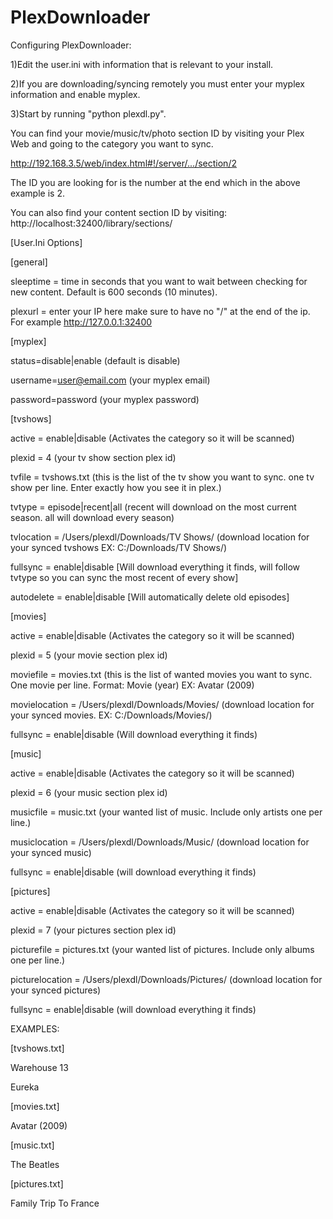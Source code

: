 PlexDownloader
==============
Configuring PlexDownloader:

1)Edit the user.ini with information that is relevant to your install.

2)If you are downloading/syncing remotely you must enter your myplex information and enable myplex.

3)Start by running "python plexdl.py".

You can find your movie/music/tv/photo section ID by visiting your Plex Web and going to the category you want to sync.

http://192.168.3.5/web/index.html#!/server/.../section/2

The ID you are looking for is the number at the end which in the above example is 2.

You can also find your content section ID by visiting:
http://localhost:32400/library/sections/


[User.Ini Options]

[general]

sleeptime = time in seconds that you want to wait between checking for new content. Default is 600 seconds (10 minutes).

plexurl = enter your IP here make sure to have no "/" at the end of the ip. For example http://127.0.0.1:32400

[myplex]

status=disable|enable (default is disable)

username=user@email.com (your myplex email)

password=password (your myplex password)

[tvshows]

active = enable|disable (Activates the category so it will be scanned)

plexid = 4 (your tv show section plex id)

tvfile = tvshows.txt (this is the list of the tv show you want to sync. one tv show per line. Enter exactly how you see it in plex.)

tvtype = episode|recent|all (recent will download on the most current season. all will download every season)

tvlocation = /Users/plexdl/Downloads/TV Shows/ (download location for your synced tvshows EX: C:/Downloads/TV Shows/)

fullsync = enable|disable [Will download everything it finds, will follow tvtype so you can sync the most recent of every show]

autodelete = enable|disable [Will automatically delete old episodes]

[movies]

active = enable|disable (Activates the category so it will be scanned)

plexid = 5 (your movie section plex id)

moviefile = movies.txt (this is the list of wanted movies you want to sync. One movie per line. Format: Movie (year) EX: Avatar (2009)

movielocation = /Users/plexdl/Downloads/Movies/ (download location for your synced movies. EX: C:/Downloads/Movies/)

fullsync = enable|disable (Will download everything it finds)


[music]

active = enable|disable (Activates the category so it will be scanned)

plexid = 6 (your music section plex id)

musicfile = music.txt (your wanted list of music. Include only artists one per line.)

musiclocation = /Users/plexdl/Downloads/Music/ (download location for your synced music)

fullsync = enable|disable (will download everything it finds)

[pictures]

active = enable|disable (Activates the category so it will be scanned)

plexid = 7 (your pictures section plex id)

picturefile = pictures.txt (your wanted list of pictures. Include only albums one per line.)

picturelocation = /Users/plexdl/Downloads/Pictures/ (download location for your synced pictures)

fullsync = enable|disable (will download everything it finds)

EXAMPLES:

[tvshows.txt]

Warehouse 13

Eureka

[movies.txt]

Avatar (2009)

[music.txt]

The Beatles

[pictures.txt]

Family Trip To France
